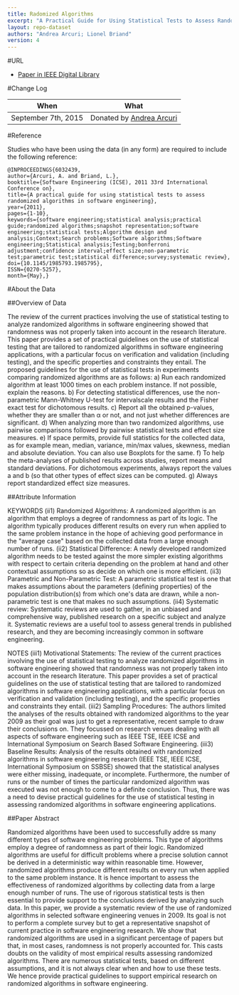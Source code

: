 ```yaml
---
title: Radomized Algorithms
excerpt: "A Practical Guide for Using Statistical Tests to Assess Randomized Algorithms in Software Engineering"
layout: repo-dataset
authors: "Andrea Arcuri; Lionel Briand"
version: 4
---
```


#URL

* [Paper in IEEE Digital Library](Lhttp://ieeexplore.ieee.org/stamp/stamp.jsp?tp=&arnumber=6032439)

#Change Log

When | What
---- | ----
September 7th, 2015 | Donated by [Andrea Arcuri](mailto:arcuri@simula.no)

#Reference

Studies who have been using the data (in any form) are required to include the following reference:

```
@INPROCEEDINGS{6032439,
author={Arcuri, A. and Briand, L.},
booktitle={Software Engineering (ICSE), 2011 33rd International Conference on},
title={A practical guide for using statistical tests to assess randomized algorithms in software engineering},
year={2011},
pages={1-10},
keywords={software engineering;statistical analysis;practical guide;randomized algorithms;snapshot representation;software engineering;statistical tests;Algorithm design and analysis;Context;Search problems;Software algorithms;Software engineering;Statistical analysis;Testing;bonferroni adjustment;confidence interval;effect size;non-parametric test;parametric test;statistical difference;survey;systematic review},
doi={10.1145/1985793.1985795},
ISSN={0270-5257},
month={May},}
```

#About the Data

##Overview of Data

The review of the current practices involving the use of statistical
testing to analyze randomized algorithms in software engineering showed that randomness was not properly taken into account in the research literature. This paper provides a set of practical guidelines on the use of statistical testing that are tailored to randomized algorithms in software
engineering applications, with a particular focus on verification and validation (including testing), and the specific properties and constraints they entail. The proposed guidelines for the use of statistical tests in experiments
comparing randomized algorithms are as follows:
a) Run each randomized algorithm at least 1000 times on each problem instance. If not possible, explain the reasons.
b) For detecting statistical differences, use the non-parametric Mann-Whitney U-test for intervalscale results and the Fisher exact test for dichotomous results.
c) Report all the obtained p-values, whether they are smaller than α or not, and not just whether differences are significant.
d) When analyzing more than two randomized algorithms, use pairwise comparisons followed by pairwise statistical tests and effect size measures.
e) If space permits, provide full statistics for the collected data, as for example mean, median, variance, min/max values, skewness, median and absolute deviation. You can also use Boxplots for the same.
f) To help the meta-analyses of published results across studies, report means and standard deviations. For dichotomous experiments, always report the values a and b (so that other types of effect sizes can be computed.
g) Always report standardized effect size measures.

##Attribute Information

KEYWORDS
(ii1) Randomized Algorithms: A randomized algorithm is an algorithm that employs a degree of randomness as part of its logic. The algorithm typically produces different results on every run when applied to the same problem instance in the hope of achieving good performance in the "average case" based on the collected data from a large enough number of runs.
(ii2) Statistical Difference: A newly developed randomized algorithm needs to be tested against the more simpler existing algorithms with respect to certain criteria depending on the problem at
hand and other contextual assumptions so as decide on which one is more efficient.
(ii3) Parametric and Non-Parametric Test: A parametric statistical test is one that makes assumptions about the parameters (defining properties) of the population distribution(s) from which one's data are drawn, while a non-parametric test is one that makes no such assumptions.
(ii4) Systematic review: Systematic reviews are used to gather, in an unbiased and comprehensive way, published research on a specific subject and analyze it. Systematic reviews are a useful tool to assess general trends in published research, and they are becoming increasingly common in software engineering.

NOTES
(iii1) Motivational Statements: The review of the current practices involving the use of statistical testing to analyze randomized algorithms in software engineering showed that randomness was not properly taken into account in the research literature. This paper provides a set of practical
guidelines on the use of statistical testing that are tailored to randomized algorithms in software engineering applications, with a particular focus on verification and validation (including testing), and the specific properties and constraints they entail.
(iii2) Sampling Procedures: The authors limited the analyses of the results obtained with randomized algorithms to the year 2009 as their goal was just to get a representative, recent sample to draw their conclusions on. They focussed on research venues dealing with all aspects of software engineering such as IEEE TSE, IEEE ICSE and International Symposium
on Search Based Software Engineering.
(iii3) Baseline Results: Analysis of the results obtained with randomized algorithms in software engineering research (IEEE TSE, IEEE ICSE, International Symposium on SSBSE) showed that the statistical analyses were either missing, inadequate, or incomplete. Furthermore, the number of runs or the number of times the particular randomized algorithm was executed was not enough to come to a definite conclusion. Thus, there was a need to devise practical guidelines for the use of statistical testing in assessing randomized algorithms in software engineering applications.

##Paper Abstract

Randomized algorithms have been used to successfully addre
ss many different types of software engineering problems. This type of algorithms employ a degree of randomness as part of their logic. Randomized algorithms are useful for difficult problems where a precise solution cannot be derived in a deterministic way within reasonable time. However, randomized algorithms produce different results on every run when applied to the same problem instance. It is hence important to assess the effectiveness of randomized algorithms by collecting data from a large enough number of runs. The use of rigorous statistical tests is then essential to provide support to the conclusions derived by analyzing such data. In this paper, we provide a systematic review of the use of randomized algorithms in selected software engineering venues in 2009. Its goal is not to perform a complete survey but to get a representative snapshot of current practice in software engineering research. We show that randomized algorithms are used in a significant percentage of papers but that, in most cases, randomness is not properly accounted for. This casts doubts on the validity of most empirical results assessing randomized algorithms. There are numerous statistical tests, based on different assumptions, and it is not always clear when and how to use these tests. We hence provide practical guidelines to support empirical research on randomized algorithms in software engineering.

